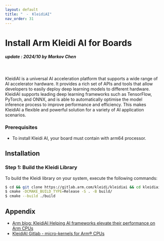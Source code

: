 ```yaml
---
layout: default
title: "　-　KleidiAI"
nav_order: 31
---
```


# Install Arm Kleidi AI for Boards
##### update : 2024/10 by Markov Chen
<br>

KleidiAI is a universal AI acceleration platform that supports a wide range of AI accelerator hardware. It provides a rich set of APIs and tools that allow developers to easily deploy deep learning models to different hardware. KleidiAI supports leading deep learning frameworks such as TensorFlow, PyTorch, and ONNX, and is able to automatically optimise the model inference process to improve performance and efficiency. This makes KleidiAI a flexible and powerful solution for a variety of AI application scenarios.

### Prerequisites
* To install Kleidi AI, your board must contain with arm64 processor.

## Installation

### Step 1: Build the Kleidi Library
To build the Kleidi library on your system, execute the following commands:

```bash
$ cd && git clone https://gitlab.arm.com/kleidi/kleidiai && cd kleidiai
$ cmake -DCMAKE_BUILD_TYPE=Release -S . -B build/
$ cmake --build ./build
```

## Appendix

* [Arm blog: KleidiAI Helping AI frameworks elevate their performance on Arm CPUs](https://community.arm.com/arm-community-blogs/b/ai-and-ml-blog/posts/kleidiai)
* [KleidiAI Gitlab - micro-kernels for Arm® CPUs](https://gitlab.arm.com/kleidi/kleidiai)
